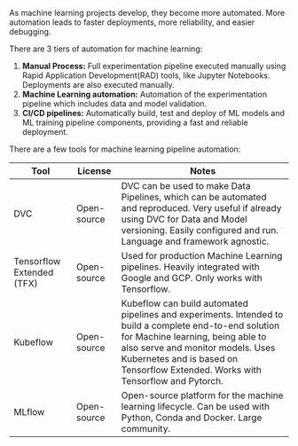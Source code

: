 As machine learning projects develop, they become more automated. More automation leads to faster deployments, more reliability, and easier debugging.

There are 3 tiers of automation for machine learning:
1. **Manual Process:** Full experimentation pipeline executed manually using Rapid Application Development(RAD) tools, like Jupyter Notebooks. Deployments are also executed manually.
2. **Machine Learning automation:** Automation of the experimentation pipeline which includes data and model validation.
3. **CI/CD pipelines:** Automatically build, test and deploy of ML models and ML training pipeline components, providing a fast and reliable deployment.

There are a few tools for machine learning pipeline automation:

| Tool                      | License     | Notes                                                                                                                                                                                                                                                               |
| ------------------------- | ----------- | ------------------------------------------------------------------------------------------------------------------------------------------------------------------------------------------------------------------------------------------------------------------- |
| DVC                       | Open-source | DVC can be used to make Data Pipelines, which can be automated and reproduced. Very useful if already using DVC for Data and Model versioning. Easily configured and run. Language and framework agnostic.                                                          |
| Tensorflow Extended (TFX) | Open-source | Used for production Machine Learning pipelines. Heavily integrated with Google and GCP. Only works with Tensorflow.                                                                                                                                                 |
| Kubeflow                  | Open-source | Kubeflow can build automated pipelines and experiments. Intended to build a complete end-to-end solution for Machine learning, being able to also serve and monitor models. Uses Kubernetes and is based on Tensorflow Extended. Works with Tensorflow and Pytorch. |
| MLflow                    | Open-source | Open-source platform for the machine learning lifecycle. Can be used with Python, Conda and Docker. Large community.                                                                                                                                                |
